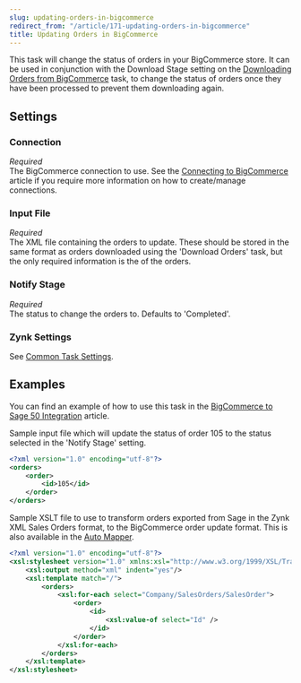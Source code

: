 ```yaml
---
slug: updating-orders-in-bigcommerce
redirect_from: "/article/171-updating-orders-in-bigcommerce"
title: Updating Orders in BigCommerce
---
```

This task will change the status of orders in your BigCommerce store. It can be used in conjunction with the Download Stage setting on the [Downloading Orders from BigCommerce](downloading-orders-from-bigcommerce) task, to change the status of orders once they have been processed to prevent them downloading again.

## Settings
### Connection
_Required_  
The BigCommerce connection to use. See the [Connecting to BigCommerce](connecting-to-bigcommerce) article if you require more information on how to create/manage connections.

### Input File
_Required_  
The XML file containing the orders to update. These should be stored in the same format as orders downloaded using the 'Download Orders' task, but the only required information is the  <id> of the orders.

### Notify Stage
_Required_  
The status to change the orders to. Defaults to 'Completed'.

### Zynk Settings
See [Common Task Settings](common-task-settings).

## Examples
You can find an example of how to use this task in the [BigCommerce to Sage 50 Integration](bigcommerce-to-sage-50-integration) article.

Sample input file which will update the status of order 105 to the status selected in the 'Notify Stage' setting.

```xml
<?xml version="1.0" encoding="utf-8"?>
<orders>
	<order>
		<id>105</id>
	</order>
</orders>
```

Sample XSLT file to use to transform orders exported from Sage in the Zynk XML Sales Orders format, to the BigCommerce order update format. This is also available in the [Auto Mapper](auto-mapper).

```xml
<?xml version="1.0" encoding="utf-8"?>
<xsl:stylesheet version="1.0" xmlns:xsl="http://www.w3.org/1999/XSL/Transform">
	<xsl:output method="xml" indent="yes"/>
	<xsl:template match="/">
		<orders>
			<xsl:for-each select="Company/SalesOrders/SalesOrder">
				<order>
					<id>
						<xsl:value-of select="Id" />
					</id>
				</order>
			</xsl:for-each>
		</orders>
	</xsl:template>
</xsl:stylesheet>
```